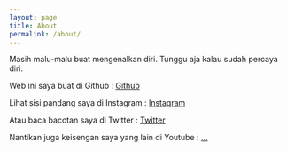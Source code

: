 ```yaml
---
layout: page
title: About
permalink: /about/
---
```


Masih malu-malu buat mengenalkan diri. Tunggu aja kalau sudah percaya diri.

Web ini saya buat di Github :
[Github]( https://github.com/bagoes)

Lihat sisi pandang saya di Instagram :
[Instagram](https://instagram.com/bagoes_s)

Atau baca bacotan saya di Twitter :
[Twitter](https://twitter.com/bagoes_s)

Nantikan juga keisengan saya yang lain di Youtube :
[...](#)
